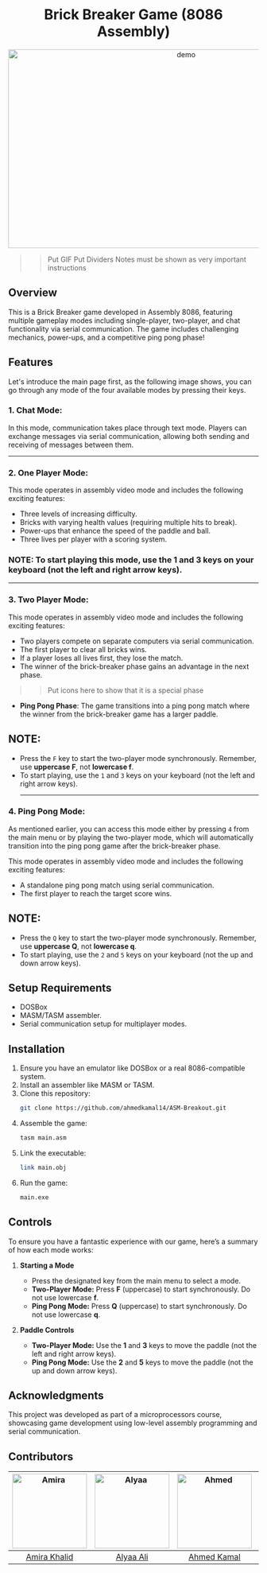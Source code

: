 <h1 align ='center' >          Brick Breaker Game (8086 Assembly)</h1> 
<p align="center">

  <img width="700" height ="400" align="center" src="https://maximkoshel.github.io/web/images/brick_breaker.gif" alt="demo"/>
</p>

>> Put GIF
>> Put Dividers 
>> Notes must be shown as very important instructions
## Overview

This is a Brick Breaker game developed in Assembly 8086, featuring multiple gameplay modes including single-player, two-player, and chat functionality via serial communication. The game includes challenging mechanics, power-ups, and a competitive ping pong phase!

## Features

Let's introduce the main page first, as the following image shows, you can go through any mode of the four available modes by pressing their keys.
### 1.  **Chat Mode**:
In this mode, communication takes place through text mode. Players can exchange messages via serial communication, allowing both sending and receiving of messages between them.
___
### 2.  **One Player Mode**:


This mode operates in assembly video mode and includes the following exciting features:

- Three levels of increasing difficulty.
- Bricks with varying health values (requiring multiple hits to break).
- Power-ups that enhance the speed of the paddle and ball.
- Three lives per player with a scoring system.

### NOTE: To start playing this mode, use the 1 and 3 keys on your keyboard (not the left and right arrow keys).
___
### 3. **Two Player Mode**:
This mode operates in assembly video mode and includes the following exciting features:
  - Two players compete on separate computers via serial communication.
  - The first player to clear all bricks wins.
  - If a player loses all lives first, they lose the match.
  - The winner of the brick-breaker phase gains an advantage in the next phase.
>> Put icons here to show that it is a special phase 
  - **Ping Pong Phase**: The game transitions into a ping pong match where the winner from the brick-breaker game has a larger paddle.
  
  ## NOTE:
- Press the `F` key to start the two-player mode synchronously. Remember, use **uppercase F**, not **lowercase f**.
- To start playing, use the `1` and `3` keys on your keyboard (not the left and right arrow keys).
  ___
### 4.  **Ping Pong Mode**:

As mentioned earlier, you can access this mode either by pressing `4` from the main menu or by playing the two-player mode, which will automatically transition into the ping pong game after the brick-breaker phase.

This mode operates in assembly video mode and includes the following exciting features:
  - A standalone ping pong match using serial communication.
  - The first player to reach the target score wins.

  ## NOTE:
- Press the `Q` key to start the two-player mode synchronously. Remember, use **uppercase Q**, not **lowercase q**.
- To start playing, use the `2` and `5` keys on your keyboard (not the up and down arrow keys).

## Setup Requirements 

- DOSBox
- MASM/TASM assembler.
- Serial communication setup for multiplayer modes.

## Installation

1. Ensure you have an emulator like DOSBox or a real 8086-compatible system.
2. Install an assembler like MASM or TASM.
3. Clone this repository:
   ```sh
   git clone https://github.com/ahmedkamal14/ASM-Breakout.git
   ```
4. Assemble the game:
   ```sh
   tasm main.asm
   ```
5. Link the executable:
   ```sh
   link main.obj
   ```
6. Run the game:
   ```sh
   main.exe
   ```

## Controls

To ensure you have a fantastic experience with our game, here’s a summary of how each mode works:

1. **Starting a Mode**
    
    - Press the designated key from the main menu to select a mode.
    - **Two-Player Mode:** Press **F** (uppercase) to start synchronously. Do not use lowercase **f**.
    - **Ping Pong Mode:** Press **Q** (uppercase) to start synchronously. Do not use lowercase **q**.
2. **Paddle Controls**
    
    - **Two-Player Mode:** Use the **1** and **3** keys to move the paddle (not the left and right arrow keys).
    - **Ping Pong Mode:** Use the **2** and **5** keys to move the paddle (not the up and down arrow keys).
## Acknowledgments

This project was developed as part of a microprocessors course, showcasing game development using low-level assembly programming and serial communication.


## Contributors



| <a href="https://avatars.githubusercontent.com/u/149877108?s=400&v=4"><img src="https://avatars.githubusercontent.com/u/149877108?s=400&v=4" alt="Amira" width="150"></a> | <a href="https://avatars.githubusercontent.com/u/69475479?v=4"><img src="https://avatars.githubusercontent.com/u/69475479?v=4" alt="Alyaa" width="150"></a> | <a href="https://avatars.githubusercontent.com/u/153025116?v=4"><img src="https://avatars.githubusercontent.com/u/153025116?v=4" alt="Ahmed" width="150"></a> | <a href="https://avatars.githubusercontent.com/u/149868137?v=4"><img src="https://avatars.githubusercontent.com/u/149868137?v=4" alt="Ahmed Hazem" width="150"></a> |
| :-----------------------------------------------------------------------------------------------------------------------------------------------------------------: | :--------------------------------------------------------------------------------------------------------------------------------------------------------------: | :---------------------------------------------------------------------------------------------------------------------------------------------------------: | :----------------------------------------------------------------------------------------------------------------------------------------------------------------: |
|                                                           [Amira Khalid](https://github.com/AmiraKhalid04)                                                            |                                                           [Alyaa Ali](https://github.com/Alyaa242)                                                            |                                                          [Ahmed Kamal](https://github.com/ahmedkamal14)                                                           |                                                            [Ahmed Hazem](https://github.com/ahmed-haz)                                                            |


